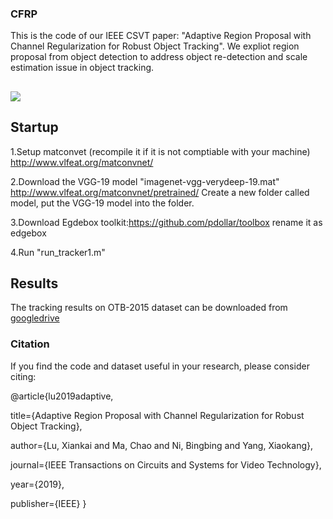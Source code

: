 ### CFRP

This is the code of our IEEE CSVT paper: "Adaptive Region Proposal with Channel Regularization for Robust Object Tracking".
We expliot region proposal from object detection to address object re-detection and scale estimation issue in object tracking.

##

![](../master/framework1_1.png)

## Startup
1.Setup matconvet (recompile it if it is not comptiable with your machine) http://www.vlfeat.org/matconvnet/

2.Download the VGG-19 model "imagenet-vgg-verydeep-19.mat" http://www.vlfeat.org/matconvnet/pretrained/
Create a new folder called model, put the VGG-19 model into the folder.

3.Download Egdebox toolkit:https://github.com/pdollar/toolbox
rename it as edgebox

4.Run "run_tracker1.m"

## Results
The tracking results on OTB-2015 dataset can be downloaded from [googledrive](https://drive.google.com/file/d/1nx04NKp3kwALYmNhYAlJhw2Lupdzs9iK/view?usp=sharing)

### Citation
If you find the code and dataset useful in your research, please consider citing:

@article{lu2019adaptive,

  title={Adaptive Region Proposal with Channel Regularization for Robust Object Tracking},
  
  author={Lu, Xiankai and Ma, Chao and Ni, Bingbing and Yang, Xiaokang},
  
  journal={IEEE Transactions on Circuits and Systems for Video Technology},
  
  year={2019},
  
  publisher={IEEE}
}
